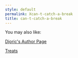 ```yaml
---
style: default
permalink: Xcan-t-catch-a-break
title: can-t-catch-a-break
---
```

You may also like:

[Djoric's Author Page](http://scp-wiki.net/djoric-s-author-page)

[Treats](http://scp-wiki.net/treats)
